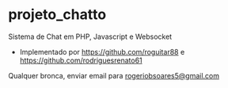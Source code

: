 # projeto_chatto
Sistema de Chat em PHP, Javascript e Websocket

- Implementado por https://github.com/roguitar88 e https://github.com/rodriguesrenato61

Qualquer bronca, enviar email para rogeriobsoares5@gmail.com

